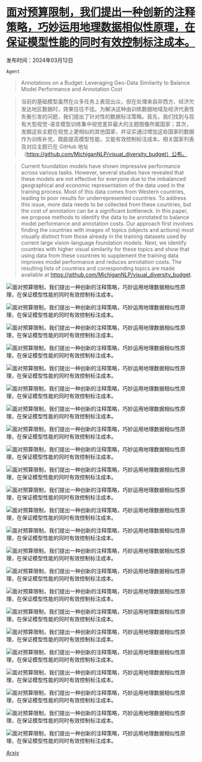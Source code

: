 # [面对预算限制，我们提出一种创新的注释策略，巧妙运用地理数据相似性原理，在保证模型性能的同时有效控制标注成本。](https://arxiv.org/abs/2403.07687)

发布时间：2024年03月12日

`Agent`

> Annotations on a Budget: Leveraging Geo-Data Similarity to Balance Model Performance and Annotation Cost

> 当前的基础模型虽然在众多任务上表现出众，但在处理来自非西方、经济欠发达地区数据时，效果往往不佳。为解决这种由训练数据地域及经济代表性失衡引发的问题，我们提出了针对性的数据标注策略。首先，我们找到与现有大型视觉-语言模型训练集中视觉差异最大的主题图像所属国家；其次，发掘这些主题在视觉上更相似的其他国家，并证实通过增加这些国家的数据作为训练补充，既能提高模型性能，又能有效控制标注成本。相关国家列表及对应主题已在 GitHub 地址（https://github.com/MichiganNLP/visual_diversity_budget）公布。

> Current foundation models have shown impressive performance across various tasks. However, several studies have revealed that these models are not effective for everyone due to the imbalanced geographical and economic representation of the data used in the training process. Most of this data comes from Western countries, leading to poor results for underrepresented countries. To address this issue, more data needs to be collected from these countries, but the cost of annotation can be a significant bottleneck. In this paper, we propose methods to identify the data to be annotated to balance model performance and annotation costs. Our approach first involves finding the countries with images of topics (objects and actions) most visually distinct from those already in the training datasets used by current large vision-language foundation models. Next, we identify countries with higher visual similarity for these topics and show that using data from these countries to supplement the training data improves model performance and reduces annotation costs. The resulting lists of countries and corresponding topics are made available at https://github.com/MichiganNLP/visual_diversity_budget.

![面对预算限制，我们提出一种创新的注释策略，巧妙运用地理数据相似性原理，在保证模型性能的同时有效控制标注成本。](../../../paper_images/2403.07687/x1.png)

![面对预算限制，我们提出一种创新的注释策略，巧妙运用地理数据相似性原理，在保证模型性能的同时有效控制标注成本。](../../../paper_images/2403.07687/x2.png)

![面对预算限制，我们提出一种创新的注释策略，巧妙运用地理数据相似性原理，在保证模型性能的同时有效控制标注成本。](../../../paper_images/2403.07687/x3.png)

![面对预算限制，我们提出一种创新的注释策略，巧妙运用地理数据相似性原理，在保证模型性能的同时有效控制标注成本。](../../../paper_images/2403.07687/x4.png)

![面对预算限制，我们提出一种创新的注释策略，巧妙运用地理数据相似性原理，在保证模型性能的同时有效控制标注成本。](../../../paper_images/2403.07687/x5.png)

![面对预算限制，我们提出一种创新的注释策略，巧妙运用地理数据相似性原理，在保证模型性能的同时有效控制标注成本。](../../../paper_images/2403.07687/x6.png)

![面对预算限制，我们提出一种创新的注释策略，巧妙运用地理数据相似性原理，在保证模型性能的同时有效控制标注成本。](../../../paper_images/2403.07687/x7.png)

![面对预算限制，我们提出一种创新的注释策略，巧妙运用地理数据相似性原理，在保证模型性能的同时有效控制标注成本。](../../../paper_images/2403.07687/x8.png)

![面对预算限制，我们提出一种创新的注释策略，巧妙运用地理数据相似性原理，在保证模型性能的同时有效控制标注成本。](../../../paper_images/2403.07687/x9.png)

![面对预算限制，我们提出一种创新的注释策略，巧妙运用地理数据相似性原理，在保证模型性能的同时有效控制标注成本。](../../../paper_images/2403.07687/x10.png)

![面对预算限制，我们提出一种创新的注释策略，巧妙运用地理数据相似性原理，在保证模型性能的同时有效控制标注成本。](../../../paper_images/2403.07687/x11.png)

![面对预算限制，我们提出一种创新的注释策略，巧妙运用地理数据相似性原理，在保证模型性能的同时有效控制标注成本。](../../../paper_images/2403.07687/x12.png)

![面对预算限制，我们提出一种创新的注释策略，巧妙运用地理数据相似性原理，在保证模型性能的同时有效控制标注成本。](../../../paper_images/2403.07687/x13.png)

![面对预算限制，我们提出一种创新的注释策略，巧妙运用地理数据相似性原理，在保证模型性能的同时有效控制标注成本。](../../../paper_images/2403.07687/x14.png)

![面对预算限制，我们提出一种创新的注释策略，巧妙运用地理数据相似性原理，在保证模型性能的同时有效控制标注成本。](../../../paper_images/2403.07687/x15.png)

![面对预算限制，我们提出一种创新的注释策略，巧妙运用地理数据相似性原理，在保证模型性能的同时有效控制标注成本。](../../../paper_images/2403.07687/x16.png)

![面对预算限制，我们提出一种创新的注释策略，巧妙运用地理数据相似性原理，在保证模型性能的同时有效控制标注成本。](../../../paper_images/2403.07687/x17.png)

![面对预算限制，我们提出一种创新的注释策略，巧妙运用地理数据相似性原理，在保证模型性能的同时有效控制标注成本。](../../../paper_images/2403.07687/x18.png)

![面对预算限制，我们提出一种创新的注释策略，巧妙运用地理数据相似性原理，在保证模型性能的同时有效控制标注成本。](../../../paper_images/2403.07687/x19.png)

![面对预算限制，我们提出一种创新的注释策略，巧妙运用地理数据相似性原理，在保证模型性能的同时有效控制标注成本。](../../../paper_images/2403.07687/x20.png)

![面对预算限制，我们提出一种创新的注释策略，巧妙运用地理数据相似性原理，在保证模型性能的同时有效控制标注成本。](../../../paper_images/2403.07687/x21.png)

![面对预算限制，我们提出一种创新的注释策略，巧妙运用地理数据相似性原理，在保证模型性能的同时有效控制标注成本。](../../../paper_images/2403.07687/x22.png)

![面对预算限制，我们提出一种创新的注释策略，巧妙运用地理数据相似性原理，在保证模型性能的同时有效控制标注成本。](../../../paper_images/2403.07687/x23.png)

[Arxiv](https://arxiv.org/abs/2403.07687)